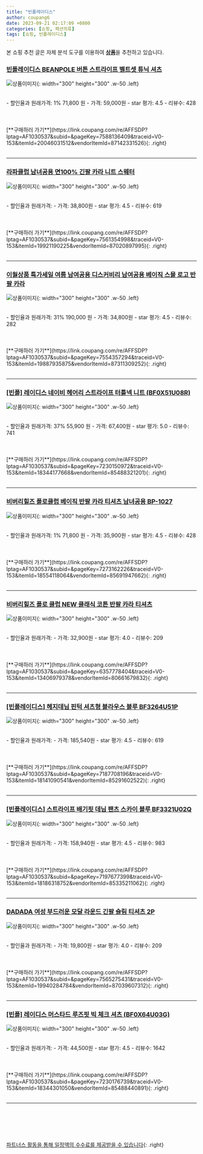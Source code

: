 ```yaml
---
title: "빈폴레이디스"
author: coupang6
date: 2023-09-21 02:17:09 +0800
categories: [쇼핑, 패션의류]
tags: [쇼핑, 빈폴레이디스]
---
```


본 쇼핑 추천 글은 자체 분석 도구를 이용하여 [**상품**](https://link.coupang.com/a/bao1ui)을 추천하고 있습니다.

### [빈폴레이디스 BEANPOLE 버튼 스트라이프 벨트셋 튜닉 셔츠](https://link.coupang.com/re/AFFSDP?lptag=AF1030537&subid=&pageKey=7588136409&traceid=V0-153&itemId=20046031512&vendorItemId=87142331526)

![상품이미지](https://thumbnail6.coupangcdn.com/thumbnails/remote/230x230ex/image/vendor_inventory/99db/02f45de1120f3f48f1b95dc3fa5f9410a2127bf36fcb6048722f38d6d2c9.jpg){: width="300" height="300" .w-50 .left}


<br>
- 할인율과 원래가격: 1%  71,800   원
- 가격: 59,000원
- star 평가: 4.5
- 리뷰수: 428
<br>
<br>
<br>
<br>
[**구매하러 가기**](https://link.coupang.com/re/AFFSDP?lptag=AF1030537&subid=&pageKey=7588136409&traceid=V0-153&itemId=20046031512&vendorItemId=87142331526){: .right}
<br>
<br>

---

### [라파클럽 남녀공용 면100% 긴팔 카라 니트 스웨터](https://link.coupang.com/re/AFFSDP?lptag=AF1030537&subid=&pageKey=7561354998&traceid=V0-153&itemId=19921190225&vendorItemId=87020897995)

![상품이미지](https://thumbnail9.coupangcdn.com/thumbnails/remote/230x230ex/image/vendor_inventory/e5d7/79b71080a88928ad078d741d3bad43a17f6e3a1da06b9667af194a3eca51.jpg){: width="300" height="300" .w-50 .left}


<br>
- 할인율과 원래가격: 
- 가격: 38,800원
- star 평가: 4.5
- 리뷰수: 619
<br>
<br>
<br>
<br>
[**구매하러 가기**](https://link.coupang.com/re/AFFSDP?lptag=AF1030537&subid=&pageKey=7561354998&traceid=V0-153&itemId=19921190225&vendorItemId=87020897995){: .right}
<br>
<br>

---

### [이월상품 특가세일 여름 남여공용 디스커비리 남여공용 베이직 스몰 로고 반팔 카라](https://link.coupang.com/re/AFFSDP?lptag=AF1030537&subid=&pageKey=7554357294&traceid=V0-153&itemId=19887935875&vendorItemId=87311309252)

![상품이미지](https://thumbnail7.coupangcdn.com/thumbnails/remote/230x230ex/image/vendor_inventory/6062/2003adff6f322bea853f4516c34856e17cb7c637e4c57114ce8244371025.jpg){: width="300" height="300" .w-50 .left}


<br>
- 할인율과 원래가격: 31%  190,000   원
- 가격: 34,800원
- star 평가: 4.5
- 리뷰수: 282
<br>
<br>
<br>
<br>
[**구매하러 가기**](https://link.coupang.com/re/AFFSDP?lptag=AF1030537&subid=&pageKey=7554357294&traceid=V0-153&itemId=19887935875&vendorItemId=87311309252){: .right}
<br>
<br>

---

### [[빈폴] 레이디스 네이비 헤어리 스트라이프 터틀넥 니트 (BF0X51U08R)](https://link.coupang.com/re/AFFSDP?lptag=AF1030537&subid=&pageKey=7230150972&traceid=V0-153&itemId=18344177668&vendorItemId=85488321201)

![상품이미지](https://thumbnail9.coupangcdn.com/thumbnails/remote/230x230ex/image/vendor_inventory/8ebf/ff88611120434024b6c94f00dd550c669d1cc6dfea686b9eaded27cebc42.png){: width="300" height="300" .w-50 .left}


<br>
- 할인율과 원래가격: 37%  55,900   원
- 가격: 67,400원
- star 평가: 5.0
- 리뷰수: 741
<br>
<br>
<br>
<br>
[**구매하러 가기**](https://link.coupang.com/re/AFFSDP?lptag=AF1030537&subid=&pageKey=7230150972&traceid=V0-153&itemId=18344177668&vendorItemId=85488321201){: .right}
<br>
<br>

---

### [비버리힐즈 폴로클럽 베이직 반팔 카라 티셔츠 남녀공용 BP-1027](https://link.coupang.com/re/AFFSDP?lptag=AF1030537&subid=&pageKey=7273162226&traceid=V0-153&itemId=18554118064&vendorItemId=85691947662)

![상품이미지](https://thumbnail10.coupangcdn.com/thumbnails/remote/230x230ex/image/vendor_inventory/df9f/56bfe94bfb49d8ad057abf212dadaeeb1167db3aa81d9ad010902497023c.jpg){: width="300" height="300" .w-50 .left}


<br>
- 할인율과 원래가격: 1%  71,800   원
- 가격: 35,900원
- star 평가: 4.5
- 리뷰수: 428
<br>
<br>
<br>
<br>
[**구매하러 가기**](https://link.coupang.com/re/AFFSDP?lptag=AF1030537&subid=&pageKey=7273162226&traceid=V0-153&itemId=18554118064&vendorItemId=85691947662){: .right}
<br>
<br>

---

### [비버리힐즈 폴로 클럽 NEW 클래식 코튼 반팔 카라 티셔츠](https://link.coupang.com/re/AFFSDP?lptag=AF1030537&subid=&pageKey=6357778404&traceid=V0-153&itemId=13406979378&vendorItemId=80661679832)

![상품이미지](https://thumbnail10.coupangcdn.com/thumbnails/remote/230x230ex/image/vendor_inventory/2865/f3fa00726c27ba1769155404381da256a000aeb2ef8398bdb950a80e7836.jpg){: width="300" height="300" .w-50 .left}


<br>
- 할인율과 원래가격: 
- 가격: 32,900원
- star 평가: 4.0
- 리뷰수: 209
<br>
<br>
<br>
<br>
[**구매하러 가기**](https://link.coupang.com/re/AFFSDP?lptag=AF1030537&subid=&pageKey=6357778404&traceid=V0-153&itemId=13406979378&vendorItemId=80661679832){: .right}
<br>
<br>

---

### [[빈폴레이디스] 헤지데님 핀턱 셔츠형 블라우스 블루 BF3264U51P](https://link.coupang.com/re/AFFSDP?lptag=AF1030537&subid=&pageKey=7187708196&traceid=V0-153&itemId=18141090541&vendorItemId=85291602522)

![상품이미지](https://thumbnail9.coupangcdn.com/thumbnails/remote/230x230ex/image/vendor_inventory/c2a8/dae3215c0039dfe939c2ebb8124ec50c25841a635373eff33174e5bd5546.jpg){: width="300" height="300" .w-50 .left}


<br>
- 할인율과 원래가격: 
- 가격: 185,540원
- star 평가: 4.5
- 리뷰수: 619
<br>
<br>
<br>
<br>
[**구매하러 가기**](https://link.coupang.com/re/AFFSDP?lptag=AF1030537&subid=&pageKey=7187708196&traceid=V0-153&itemId=18141090541&vendorItemId=85291602522){: .right}
<br>
<br>

---

### [[빈폴레이디스] 스트라이프 배기핏 데님 팬츠 스카이 블루 BF3321U02Q](https://link.coupang.com/re/AFFSDP?lptag=AF1030537&subid=&pageKey=7197677399&traceid=V0-153&itemId=18186318752&vendorItemId=85335211062)

![상품이미지](https://thumbnail10.coupangcdn.com/thumbnails/remote/230x230ex/image/vendor_inventory/1655/df22b6e90ee92bdcc70afac6af9f1e00e9c2335e36a7684fbb652a4734b7.jpg){: width="300" height="300" .w-50 .left}


<br>
- 할인율과 원래가격: 
- 가격: 158,940원
- star 평가: 4.5
- 리뷰수: 983
<br>
<br>
<br>
<br>
[**구매하러 가기**](https://link.coupang.com/re/AFFSDP?lptag=AF1030537&subid=&pageKey=7197677399&traceid=V0-153&itemId=18186318752&vendorItemId=85335211062){: .right}
<br>
<br>

---

### [DADADA 여성 부드러운 모달 라운드 긴팔 슬림 티셔츠 2P](https://link.coupang.com/re/AFFSDP?lptag=AF1030537&subid=&pageKey=7565275431&traceid=V0-153&itemId=19940284784&vendorItemId=87039607312)

![상품이미지](https://thumbnail10.coupangcdn.com/thumbnails/remote/230x230ex/image/vendor_inventory/3a1c/44f7d2432b1eb48f42fd1217749febb1e7b66171f75fa1f692e69db45340.jpg){: width="300" height="300" .w-50 .left}


<br>
- 할인율과 원래가격: 
- 가격: 19,800원
- star 평가: 4.0
- 리뷰수: 209
<br>
<br>
<br>
<br>
[**구매하러 가기**](https://link.coupang.com/re/AFFSDP?lptag=AF1030537&subid=&pageKey=7565275431&traceid=V0-153&itemId=19940284784&vendorItemId=87039607312){: .right}
<br>
<br>

---

### [[빈폴] 레이디스 머스타드 루즈핏 빅 체크 셔츠 (BF0X64U03G)](https://link.coupang.com/re/AFFSDP?lptag=AF1030537&subid=&pageKey=7230176739&traceid=V0-153&itemId=18344301050&vendorItemId=85488440891)

![상품이미지](https://thumbnail9.coupangcdn.com/thumbnails/remote/230x230ex/image/vendor_inventory/3c6c/47665353934bfddafe8f5fa33804e1fd4b7afee91f4663392bd901b2b9ae.png){: width="300" height="300" .w-50 .left}


<br>
- 할인율과 원래가격: 
- 가격: 44,500원
- star 평가: 4.5
- 리뷰수: 1642
<br>
<br>
<br>
<br>
[**구매하러 가기**](https://link.coupang.com/re/AFFSDP?lptag=AF1030537&subid=&pageKey=7230176739&traceid=V0-153&itemId=18344301050&vendorItemId=85488440891){: .right}
<br>
<br>

---
<br><br><br><br><br> [파트너스 활동을 통해 일정액의 수수료를 제공받을 수 있습니다](https://link.coupang.com/a/bao1ui){: .right}